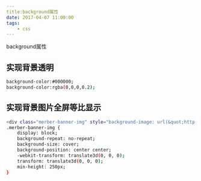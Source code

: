 ```yaml
---
title:background属性
date: 2017-04-07 11:00:00
tags:
    - css
---
```

background属性
<!-- more -->
## 实现背景透明
``` bash
background-color:#000000;
background-color:rgba(0,0,0,0.2); 
```

## 实现背景图片全屏等比显示

``` bash
<div class="merber-banner-img" style="background-image: url(&quot;http://u1.renhe.cn/cover/userdefault/du2.jpg&quot;);"></div>
.merber-banner-img {
    display: block;
    background-repeat: no-repeat;
    background-size: cover;
    background-position: center center;
    -webkit-transform: translate3d(0, 0, 0);
    transform: translate3d(0, 0, 0);
    min-height: 250px;
}
```
